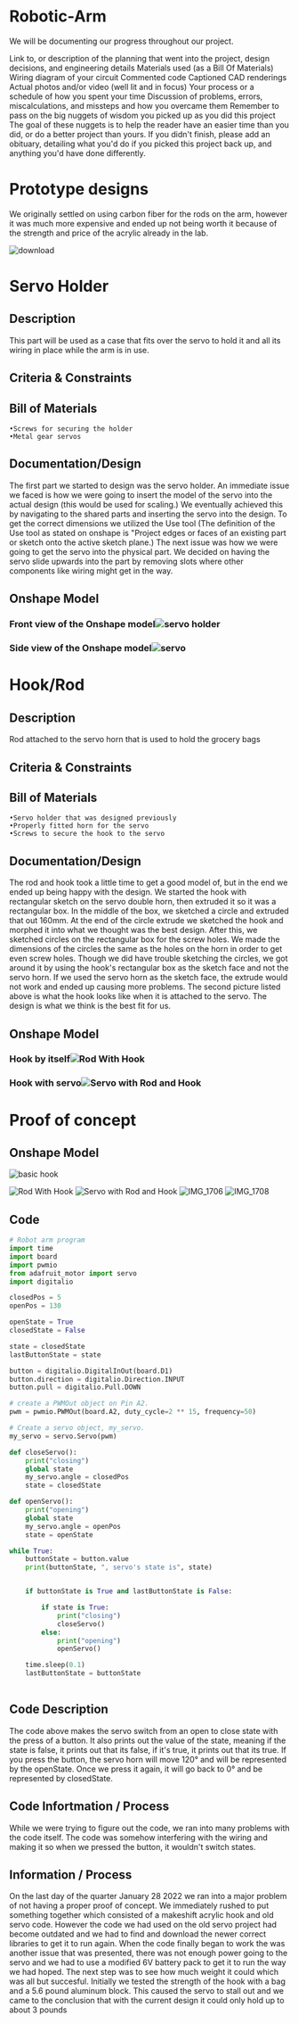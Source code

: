 # Robotic-Arm

We will be documenting our progress throughout our project.


Link to, or description of the planning that went into the project, design decisions, and engineering details
Materials used (as a Bill Of Materials)
Wiring diagram of your circuit
Commented code
Captioned CAD renderings
Actual photos and/or video (well lit and in focus)
Your process or a schedule of how you spent your time
Discussion of problems, errors, miscalculations, and missteps and how you overcame them
Remember to pass on the big nuggets of wisdom you picked up as you did this project
The goal of these nuggets is to help the reader have an easier time than you did, or do a better project than yours.
If you didn't finish, please add an obituary, detailing what you'd do if you picked this project back up, and anything you'd have done differently.


# Prototype designs

We originally settled on using carbon fiber for the rods on the arm, however it was much more expensive and ended up not being worth it because of the strength and price of the acrylic already in the lab. 

![download](https://user-images.githubusercontent.com/71342179/151813229-076533c0-4f9b-4cd5-8b17-451c890c152f.jpg)

# Servo Holder

## Description

This part will be used as a case that fits over the servo to hold it and all its wiring in place while the arm is in use.

## Criteria & Constraints



## Bill of Materials

    •Screws for securing the holder
    •Metal gear servos

## Documentation/Design
The first part we started to design was the servo holder. An immediate issue we faced is how we were going to insert the model of the servo into the actual design (this would be used for scaling.) We eventually achieved this by navigating to the shared parts and inserting the servo into the design. To get the correct dimensions we utilized the Use tool (The definition of the Use tool as stated on onshape is "Project edges or faces of an existing part or sketch onto the active sketch plane.) The next issue was how we were going to get the servo into the physical part. We decided on having the servo slide upwards into the part by removing slots where other components like wiring might get in the way.

## Onshape Model

### Front view of the Onshape model![servo holder](https://user-images.githubusercontent.com/71342179/151715472-0ab765e4-2eed-473a-b299-8699befc805a.PNG)

### Side view of the Onshape model![servo](https://user-images.githubusercontent.com/71342179/151715729-b2421684-db5e-498a-9904-1c4eaa2ae02a.png)


# Hook/Rod

## Description

Rod attached to the servo horn that is used to hold the grocery bags

## Criteria & Constraints


## Bill of Materials

    •Servo holder that was designed previously
    •Properly fitted horn for the servo
    •Screws to secure the hook to the servo

## Documentation/Design

The rod and hook took a little time to get a good model of, but in the end we ended up being happy with the design. We started the hook with rectangular sketch on the servo double horn, then extruded it so it was a rectangular box. In the middle of the box, we sketched a circle and extruded that out 160mm. At the end of the circle extrude we sketched the hook and morphed it into what we thought was the best design. After this, we sketched circles on the rectangular box for the screw holes. We made the dimensions of the circles the same as the holes on the horn in order to get even screw holes. Though we did have trouble sketching the circles, we got around it by using the hook's rectangular box as the sketch face and not the servo horn. If we used the servo horn as the sketch face, the extrude would not work and ended up causing more problems. The second picture listed above is what the hook looks like when it is attached to the servo. The design is what we think is the best fit for us. 

## Onshape Model

### Hook by itself![Rod With Hook](https://user-images.githubusercontent.com/90460146/154286836-ec5ebedf-9471-4f4b-84d3-3f1958a75f24.png)

### Hook with servo![Servo with Rod and Hook](https://user-images.githubusercontent.com/90460146/154290177-98077028-bf19-4b5e-8d3f-016543fdb93e.png)






# Proof of concept

## Onshape Model 
![basic hook](https://user-images.githubusercontent.com/71342179/151715843-d2c4526a-2fc1-4f46-9648-94be1aae75da.png)

![Rod With Hook](https://user-images.githubusercontent.com/90460146/154286836-ec5ebedf-9471-4f4b-84d3-3f1958a75f24.png)
![Servo with Rod and Hook](https://user-images.githubusercontent.com/90460146/154289474-ed0a2591-a316-402f-8238-1119df357bf3.png)
![IMG_1706](https://user-images.githubusercontent.com/71342179/151716107-035d8401-7f1f-4471-910f-bb83f82dabac.jpg)
![IMG_1708](https://user-images.githubusercontent.com/71342179/151716212-1a70c00b-2ffe-455c-a631-093550a1532f.jpg)

## Code
```python
# Robot arm program
import time
import board
import pwmio
from adafruit_motor import servo
import digitalio

closedPos = 5
openPos = 130

openState = True
closedState = False

state = closedState
lastButtonState = state

button = digitalio.DigitalInOut(board.D1)
button.direction = digitalio.Direction.INPUT
button.pull = digitalio.Pull.DOWN

# create a PWMOut object on Pin A2.
pwm = pwmio.PWMOut(board.A2, duty_cycle=2 ** 15, frequency=50)

# Create a servo object, my_servo.
my_servo = servo.Servo(pwm)

def closeServo():
    print("closing")
    global state
    my_servo.angle = closedPos
    state = closedState

def openServo():
    print("opening")
    global state
    my_servo.angle = openPos
    state = openState

while True:
    buttonState = button.value
    print(buttonState, ", servo's state is", state)


    if buttonState is True and lastButtonState is False:

        if state is True:
            print("closing")
            closeServo()
        else:
            print("opening")
            openServo()

    time.sleep(0.1)
    lastButtonState = buttonState
    
```

## Code Description

The code above makes the servo switch from an open to close state with the press of a button. It also prints out the value of the state, meaning if the state is false, it prints out that its false, if it's true, it prints out that its true. If you press the button, the servo horn will move 120° and will be represented by the openState. Once we press it again, it will go back to 0° and be represented by closedState.

## Code Infortmation / Process

While we were trying to figure out the code, we ran into many problems with the code itself. The code was somehow interfering with the wiring and making it so when we pressed the button, it wouldn't switch states. 


## Information / Process

On the last day of the quarter January 28 2022 we ran into a major problem of not having a proper proof of concept. We immediately rushed to put something together which consisted of a makeshift acrylic hook and old servo code. However the code we had used on the old servo project had become outdated and we had to find and download the newer correct libraries to get it to run again. When the code finally began to work the was another issue that was presented, there was not enough power going to the servo and we had to use a modified 6V battery pack to get it to run the way we had hoped. The next step was to see how much weight it could which was all but succesful. Initially we tested the strength of the hook with a bag and a 5.6 pound aluminum block. This caused the servo to stall out and we came to the conclusion that with the current design it could only hold up to about 3 pounds
